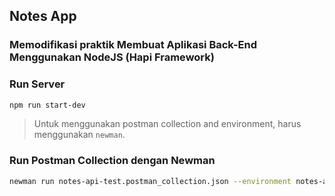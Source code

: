 ## Notes App
### Memodifikasi praktik Membuat Aplikasi Back-End Menggunakan NodeJS (Hapi Framework)

### Run Server 
```bash
npm run start-dev
```

> Untuk menggunakan postman collection and environment, harus menggunakan `newman`.

### Run Postman Collection dengan Newman
```bash
newman run notes-api-test.postman_collection.json --environment notes-api-test.postman_environment.json
```